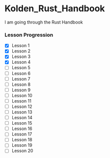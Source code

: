 # Kolden_Rust_Handbook
I am going through the Rust Handbook

### Lesson Progression
- [X] Lesson 1
- [X] Lesson 2
- [X] Lesson 3
- [X] Lesson 4
- [ ] Lesson 5
- [ ] Lesson 6
- [ ] Lesson 7
- [ ] Lesson 8
- [ ] Lesson 9
- [ ] Lesson 10
- [ ] Lesson 11
- [ ] Lesson 12
- [ ] Lesson 13
- [ ] Lesson 14
- [ ] Lesson 15
- [ ] Lesson 16
- [ ] Lesson 17
- [ ] Lesson 18
- [ ] Lesson 19
- [ ] Lesson 20